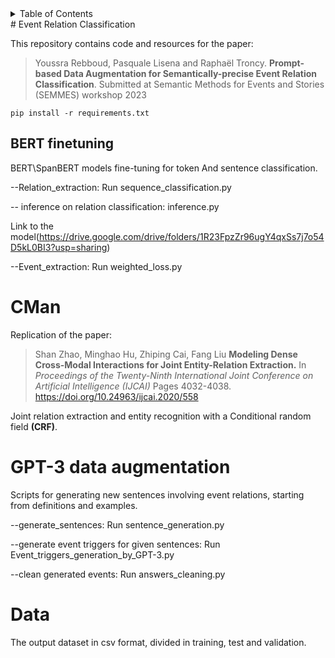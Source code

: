 

<!-- TABLE OF CONTENTS -->
<details>
  <summary>Table of Contents</summary>
  <ol>
    <li>
      <a href="#Event Relation Classification">About The Project</a>
     
    </li>
    <li>
      
      <ul>
        <li><a href="#BERT finetuning">Prerequisites</a></li>
        <li><a href="#CMan">Installation</a></li>
      </ul>
    </li>
    <li><a href="#GPT-3 data augmentation">Usage</a></li>
    
  </ol>
</details>
# Event Relation Classification

This repository contains code and resources for the paper:

> Youssra Rebboud, Pasquale Lisena and Raphaël Troncy.
> **Prompt-based Data Augmentation for
Semantically-precise Event Relation Classification**.
> Submitted at Semantic Methods for Events and Stories (SEMMES) workshop 2023



    pip install -r requirements.txt


## BERT finetuning 
BERT\SpanBERT models fine-tuning for token And sentence classification.
 

--Relation_extraction: Run sequence_classification.py 

-- inference on relation classification: inference.py 


Link to the model(https://drive.google.com/drive/folders/1R23FpzZr96ugY4qxSs7j7o54D5kL0BI3?usp=sharing)

--Event_extraction: Run weighted_loss.py


# CMan

Replication of the paper:
> Shan Zhao, Minghao Hu, Zhiping Cai, Fang Liu
> **Modeling Dense Cross-Modal Interactions for Joint Entity-Relation Extraction.**
> In *Proceedings of the Twenty-Ninth International Joint Conference on Artificial Intelligence (IJCAI)*
> Pages 4032-4038. https://doi.org/10.24963/ijcai.2020/558

Joint relation extraction and entity recognition with a Conditional random field **(CRF)**.

# GPT-3 data augmentation

Scripts for generating new sentences involving event relations, starting from definitions and examples.

 --generate_sentences: Run sentence_generation.py
 
 --generate event triggers for given sentences: Run Event_triggers_generation_by_GPT-3.py
 
 --clean generated events: Run answers_cleaning.py

# Data

The output dataset in csv format, divided in training, test and validation.
